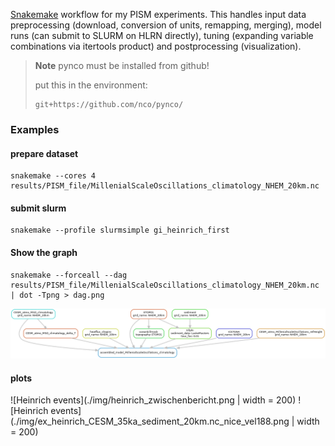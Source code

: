 [Snakemake](https://snakemake.github.io/) workflow for my PISM experiments.
This handles input data preprocessing (download, conversion of units, remapping, merging), model runs
(can submit to SLURM on HLRN directly), tuning (expanding variable combinations via itertools product)
and postprocessing (visualization).


> **Note**
> pynco must be installed from github!
>
> put this in the environment:
> ```
> git+https://github.com/nco/pynco/
> ```

### Examples

#### prepare dataset

```
snakemake --cores 4 results/PISM_file/MillenialScaleOscillations_climatology_NHEM_20km.nc
```

#### submit slurm
```
snakemake --profile slurmsimple gi_heinrich_first
```

#### Show the graph
```
snakemake --forceall --dag results/PISM_file/MillenialScaleOscillations_climatology_NHEM_20km.nc | dot -Tpng > dag.png
```

![](./img/dag.png)

#### plots

![Heinrich events](./img/heinrich_zwischenbericht.png | width = 200)
![Heinrich events](./img/ex_heinrich_CESM_35ka_sediment_20km.nc_nice_vel188.png | width = 200)

